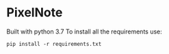 # PixelNote

Built with python 3.7
To install all the requirements use:
```
pip install -r requirements.txt
```
